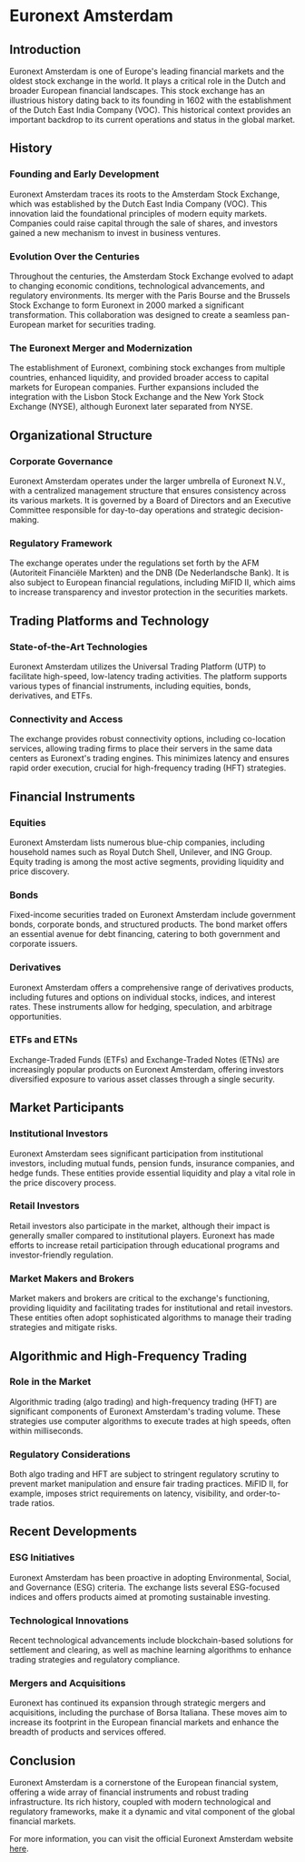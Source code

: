 # Euronext Amsterdam

## Introduction
Euronext Amsterdam is one of Europe's leading financial markets and the oldest stock exchange in the world. It plays a critical role in the Dutch and broader European financial landscapes. This stock exchange has an illustrious history dating back to its founding in 1602 with the establishment of the Dutch East India Company (VOC). This historical context provides an important backdrop to its current operations and status in the global market.

## History
### Founding and Early Development
Euronext Amsterdam traces its roots to the Amsterdam Stock Exchange, which was established by the Dutch East India Company (VOC). This innovation laid the foundational principles of modern equity markets. Companies could raise capital through the sale of shares, and investors gained a new mechanism to invest in business ventures.

### Evolution Over the Centuries
Throughout the centuries, the Amsterdam Stock Exchange evolved to adapt to changing economic conditions, technological advancements, and regulatory environments. Its merger with the Paris Bourse and the Brussels Stock Exchange to form Euronext in 2000 marked a significant transformation. This collaboration was designed to create a seamless pan-European market for securities trading.

### The Euronext Merger and Modernization
The establishment of Euronext, combining stock exchanges from multiple countries, enhanced liquidity, and provided broader access to capital markets for European companies. Further expansions included the integration with the Lisbon Stock Exchange and the New York Stock Exchange (NYSE), although Euronext later separated from NYSE.

## Organizational Structure
### Corporate Governance
Euronext Amsterdam operates under the larger umbrella of Euronext N.V., with a centralized management structure that ensures consistency across its various markets. It is governed by a Board of Directors and an Executive Committee responsible for day-to-day operations and strategic decision-making. 

### Regulatory Framework
The exchange operates under the regulations set forth by the AFM (Autoriteit Financiële Markten) and the DNB (De Nederlandsche Bank). It is also subject to European financial regulations, including MiFID II, which aims to increase transparency and investor protection in the securities markets.

## Trading Platforms and Technology
### State-of-the-Art Technologies
Euronext Amsterdam utilizes the Universal Trading Platform (UTP) to facilitate high-speed, low-latency trading activities. The platform supports various types of financial instruments, including equities, bonds, derivatives, and ETFs. 

### Connectivity and Access
The exchange provides robust connectivity options, including co-location services, allowing trading firms to place their servers in the same data centers as Euronext's trading engines. This minimizes latency and ensures rapid order execution, crucial for high-frequency trading (HFT) strategies.

## Financial Instruments
### Equities
Euronext Amsterdam lists numerous blue-chip companies, including household names such as Royal Dutch Shell, Unilever, and ING Group. Equity trading is among the most active segments, providing liquidity and price discovery.

### Bonds
Fixed-income securities traded on Euronext Amsterdam include government bonds, corporate bonds, and structured products. The bond market offers an essential avenue for debt financing, catering to both government and corporate issuers.

### Derivatives
Euronext Amsterdam offers a comprehensive range of derivatives products, including futures and options on individual stocks, indices, and interest rates. These instruments allow for hedging, speculation, and arbitrage opportunities.

### ETFs and ETNs
Exchange-Traded Funds (ETFs) and Exchange-Traded Notes (ETNs) are increasingly popular products on Euronext Amsterdam, offering investors diversified exposure to various asset classes through a single security.

## Market Participants
### Institutional Investors
Euronext Amsterdam sees significant participation from institutional investors, including mutual funds, pension funds, insurance companies, and hedge funds. These entities provide essential liquidity and play a vital role in the price discovery process.

### Retail Investors
Retail investors also participate in the market, although their impact is generally smaller compared to institutional players. Euronext has made efforts to increase retail participation through educational programs and investor-friendly regulation.

### Market Makers and Brokers
Market makers and brokers are critical to the exchange's functioning, providing liquidity and facilitating trades for institutional and retail investors. These entities often adopt sophisticated algorithms to manage their trading strategies and mitigate risks.

## Algorithmic and High-Frequency Trading
### Role in the Market
Algorithmic trading (algo trading) and high-frequency trading (HFT) are significant components of Euronext Amsterdam's trading volume. These strategies use computer algorithms to execute trades at high speeds, often within milliseconds.

### Regulatory Considerations
Both algo trading and HFT are subject to stringent regulatory scrutiny to prevent market manipulation and ensure fair trading practices. MiFID II, for example, imposes strict requirements on latency, visibility, and order-to-trade ratios.

## Recent Developments
### ESG Initiatives
Euronext Amsterdam has been proactive in adopting Environmental, Social, and Governance (ESG) criteria. The exchange lists several ESG-focused indices and offers products aimed at promoting sustainable investing.

### Technological Innovations
Recent technological advancements include blockchain-based solutions for settlement and clearing, as well as machine learning algorithms to enhance trading strategies and regulatory compliance.

### Mergers and Acquisitions
Euronext has continued its expansion through strategic mergers and acquisitions, including the purchase of Borsa Italiana. These moves aim to increase its footprint in the European financial markets and enhance the breadth of products and services offered.

## Conclusion
Euronext Amsterdam is a cornerstone of the European financial system, offering a wide array of financial instruments and robust trading infrastructure. Its rich history, coupled with modern technological and regulatory frameworks, make it a dynamic and vital component of the global financial markets.

For more information, you can visit the official Euronext Amsterdam website [here](https://www.euronext.com/en/markets/amsterdam).

